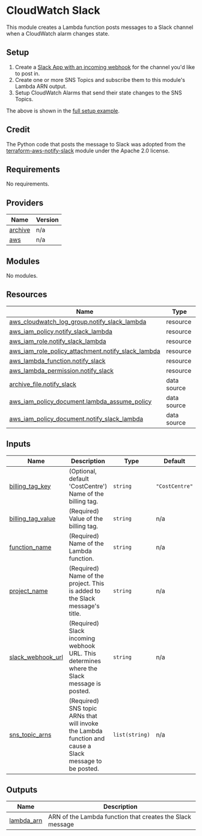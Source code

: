 # CloudWatch Slack

This module creates a Lambda function posts messages to a Slack channel when a CloudWatch alarm changes state.

## Setup

1. Create a [Slack App with an incoming webhook](https://api.slack.com/messaging/webhooks) for the channel you'd like to post in.
1. Create one or more SNS Topics and subscribe them to this module's Lambda ARN output.
1. Setup CloudWatch Alarms that send their state changes to the SNS Topics.

The above is shown in the [full setup example](./examples/full).

## Credit

The Python code that posts the message to Slack was adopted from the [terraform-aws-notify-slack](https://github.com/terraform-aws-modules/terraform-aws-notify-slack) module under the Apache 2.0 license.

## Requirements

No requirements.

## Providers

| Name | Version |
|------|---------|
| <a name="provider_archive"></a> [archive](#provider\_archive) | n/a |
| <a name="provider_aws"></a> [aws](#provider\_aws) | n/a |

## Modules

No modules.

## Resources

| Name | Type |
|------|------|
| [aws_cloudwatch_log_group.notify_slack_lambda](https://registry.terraform.io/providers/hashicorp/aws/latest/docs/resources/cloudwatch_log_group) | resource |
| [aws_iam_policy.notify_slack_lambda](https://registry.terraform.io/providers/hashicorp/aws/latest/docs/resources/iam_policy) | resource |
| [aws_iam_role.notify_slack_lambda](https://registry.terraform.io/providers/hashicorp/aws/latest/docs/resources/iam_role) | resource |
| [aws_iam_role_policy_attachment.notify_slack_lambda](https://registry.terraform.io/providers/hashicorp/aws/latest/docs/resources/iam_role_policy_attachment) | resource |
| [aws_lambda_function.notify_slack](https://registry.terraform.io/providers/hashicorp/aws/latest/docs/resources/lambda_function) | resource |
| [aws_lambda_permission.notify_slack](https://registry.terraform.io/providers/hashicorp/aws/latest/docs/resources/lambda_permission) | resource |
| [archive_file.notify_slack](https://registry.terraform.io/providers/hashicorp/archive/latest/docs/data-sources/file) | data source |
| [aws_iam_policy_document.lambda_assume_policy](https://registry.terraform.io/providers/hashicorp/aws/latest/docs/data-sources/iam_policy_document) | data source |
| [aws_iam_policy_document.notify_slack_lambda](https://registry.terraform.io/providers/hashicorp/aws/latest/docs/data-sources/iam_policy_document) | data source |

## Inputs

| Name | Description | Type | Default | Required |
|------|-------------|------|---------|:--------:|
| <a name="input_billing_tag_key"></a> [billing\_tag\_key](#input\_billing\_tag\_key) | (Optional, default 'CostCentre') Name of the billing tag. | `string` | `"CostCentre"` | no |
| <a name="input_billing_tag_value"></a> [billing\_tag\_value](#input\_billing\_tag\_value) | (Required) Value of the billing tag. | `string` | n/a | yes |
| <a name="input_function_name"></a> [function\_name](#input\_function\_name) | (Required) Name of the Lambda function. | `string` | n/a | yes |
| <a name="input_project_name"></a> [project\_name](#input\_project\_name) | (Required) Name of the project.  This is added to the Slack message's title. | `string` | n/a | yes |
| <a name="input_slack_webhook_url"></a> [slack\_webhook\_url](#input\_slack\_webhook\_url) | (Required) Slack incoming webhook URL.  This determines where the Slack message is posted. | `string` | n/a | yes |
| <a name="input_sns_topic_arns"></a> [sns\_topic\_arns](#input\_sns\_topic\_arns) | (Required) SNS topic ARNs that will invoke the Lambda function and cause a Slack message to be posted. | `list(string)` | n/a | yes |

## Outputs

| Name | Description |
|------|-------------|
| <a name="output_lambda_arn"></a> [lambda\_arn](#output\_lambda\_arn) | ARN of the Lambda function that creates the Slack message |
